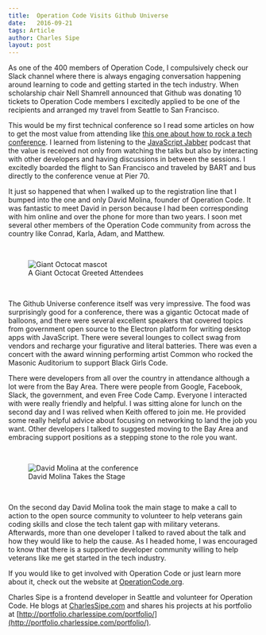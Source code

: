 ```yaml
---
title:  Operation Code Visits Github Universe
date:   2016-09-21
tags: Article
author: Charles Sipe
layout: post
---
```

As one of the 400 members of Operation Code, I compulsively check our Slack channel where there is always engaging conversation happening around learning to code and getting started in the tech industry. When scholarship chair Nell Shamrell announced that Github was donating 10 tickets to Operation Code members I excitedly applied to be one of the recipients and arranged my travel from Seattle to San Francisco.

This would be my first technical conference so I read some articles on how to get the most value from attending like [this one about how to rock a tech conference](https://skillcrush.com/2012/10/10/8-ways-to-rock-a-tech-conference-how-to-network-your-butt-off-or-how-to-make-new-friends-while-at-a-conference/). I learned from listening to the [JavaScript Jabber](https://devchat.tv/js-jabber) podcast that the value is received not only from watching the talks but also by interacting with other developers and having discussions in between the sessions. I excitedly boarded the flight to San Francisco and traveled by BART and bus directly to the conference venue at Pier 70.

It just so happened that when I walked up to the registration line that I bumped into the one and only David Molina, founder of Operation Code. It was fantastic to meet David in person because I had been corresponding with him online and over the phone for more than two years. I soon met several other members of the Operation Code community from across the country like Conrad, Karla, Adam, and Matthew.

<br>
<figure class="image-container">
    <img src="https://cdn-images-1.medium.com/max/800/1*6aNfdL6G4tztaDd6O38Yyw.jpeg" alt="Giant Octocat mascot"/>
    <figcaption>A Giant Octocat Greeted Attendees</figcaption>    
</figure>
<br>

The Github Universe conference itself was very impressive. The food was surprisingly good for a conference, there was a gigantic Octocat made of balloons, and there were several excellent speakers that covered topics from government open source to the Electron platform for writing desktop apps with JavaScript. There were several lounges to collect swag from vendors and recharge your figurative and literal batteries. There was even a concert with the award winning performing artist Common who rocked the Masonic Auditorium to support Black Girls Code.

There were developers from all over the country in attendance although a lot were from the Bay Area. There were people from Google, Facebook, Slack, the government, and even Free Code Camp. Everyone I interacted with were really friendly and helpful. I was sitting alone for lunch on the second day and I was relived when Keith offered to join me. He provided some really helpful advice about focusing on networking to land the job you want. Other developers I talked to suggested moving to the Bay Area and embracing support positions as a stepping stone to the role you want.

<br>
<figure class="image-container">
    <img src="https://cdn-images-1.medium.com/max/800/1*BxyWzpinY_uD8hJRs7GBCA.jpeg" alt="David Molina at the conference"/>
    <figcaption>David Molina Takes the Stage</figcaption>    
</figure>
<br>

On the second day David Molina took the main stage to make a call to action to the open source community to volunteer to help veterans gain coding skills and close the tech talent gap with military veterans. Afterwards, more than one developer I talked to raved about the talk and how they would like to help the cause. As I headed home, I was encouraged to know that there is a supportive developer community willing to help veterans like me get started in the tech industry.

If you would like to get involved with Operation Code or just learn more about it, check out the website at [OperationCode.org](http://www.operationcode.org/).

Charles Sipe is a frontend developer in Seattle and volunteer for Operation Code. He blogs at [CharlesSipe.com](http://www.charlessipe.com) and shares his projects at his portfolio at [http://portfolio.charlessipe.com/portfolio/](http://portfolio.charlessipe.com/portfolio/).

